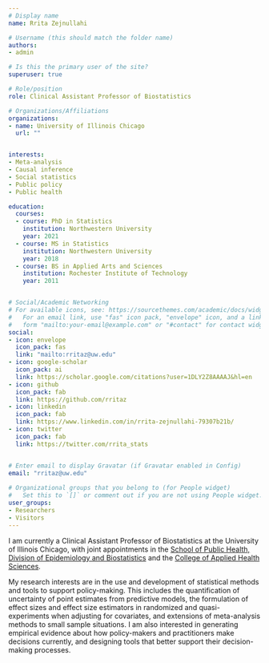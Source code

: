```yaml
---
# Display name
name: Rrita Zejnullahi

# Username (this should match the folder name)
authors:
- admin

# Is this the primary user of the site?
superuser: true

# Role/position
role: Clinical Assistant Professor of Biostatistics

# Organizations/Affiliations
organizations:
- name: University of Illinois Chicago 
  url: ""


interests:
- Meta-analysis
- Causal inference
- Social statistics
- Public policy
- Public health

education:
  courses:
  - course: PhD in Statistics
    institution: Northwestern University
    year: 2021
  - course: MS in Statistics
    institution: Northwestern University
    year: 2018
  - course: BS in Applied Arts and Sciences
    institution: Rochester Institute of Technology
    year: 2011


# Social/Academic Networking
# For available icons, see: https://sourcethemes.com/academic/docs/widgets/#icons
#   For an email link, use "fas" icon pack, "envelope" icon, and a link in the
#   form "mailto:your-email@example.com" or "#contact" for contact widget.
social:
- icon: envelope
  icon_pack: fas
  link: "mailto:rritaz@uw.edu" 
- icon: google-scholar
  icon_pack: ai
  link: https://scholar.google.com/citations?user=1DLY2Z8AAAAJ&hl=en
- icon: github
  icon_pack: fab
  link: https://github.com/rritaz
- icon: linkedin
  icon_pack: fab
  link: https://www.linkedin.com/in/rrita-zejnullahi-79307b21b/
- icon: twitter
  icon_pack: fab
  link: https://twitter.com/rrita_stats


# Enter email to display Gravatar (if Gravatar enabled in Config)
email: "rritaz@uw.edu"
  
# Organizational groups that you belong to (for People widget)
#   Set this to `[]` or comment out if you are not using People widget.  
user_groups:
- Researchers
- Visitors
---
```


I am currently a Clinical Assistant Professor of Biostatistics at the University of Illinois Chicago, with joint appointments in the [School of Public Health, Division of Epidemiology and Biostatistics](https://publichealth.uic.edu/) and the [College of Applied Health Sciences](https://ahs.uic.edu/). 

My research interests are in the use and development of statistical methods and tools to support policy-making. This includes the quantification of uncertainty of point estimates from predictive models, the formulation of effect sizes and effect size estimators in randomized and quasi-experiments when adjusting for covariates, and extensions of meta-analysis methods to small sample situations. I am also interested in generating empirical evidence about how policy-makers and practitioners make decisions currently, and designing tools that better support their decision-making processes. 




